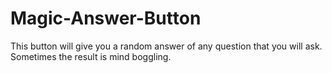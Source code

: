 # Magic-Answer-Button
This button will give you a random answer of any question that you will ask. Sometimes the result is mind boggling.
